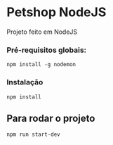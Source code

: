 # Petshop NodeJS

Projeto feito em NodeJS

### Pré-requisitos globais:
`npm install -g nodemon`

### Instalação
`npm install`

## Para rodar o projeto 
`npm run start-dev`